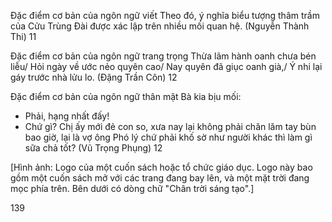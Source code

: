 Đặc điểm cơ bản của ngôn ngữ viết
Theo đó, ý nghĩa biểu tượng thâm trầm của Cửu Trùng Đài được xác lập trên nhiều mối quan hệ. (Nguyễn Thành Thi)
11

Đặc điểm cơ bản của ngôn ngữ trang trọng
Thừa lãm hành oanh chưa bén liễu/ Hỏi ngày về ước nẻo quyên cao/ Nay quyên đã giục oanh già,/ Ý nhi lại gáy trước nhà lửu lo. (Đặng Trần Côn)
12

Đặc điểm cơ bản của ngôn ngữ thân mật
Bà kia bịu mối:
- Phải, hạng nhất đấy!
- Chứ gì? Chị ấy mới đẻ con so, xưa nay lại không phải chăn lăm tay bùn bao giờ, lại là vợ ông Phó lý chứ phải khố sờ như người khác thì làm gì sữa chả tốt? (Vũ Trọng Phụng)
12

[Hình ảnh: Logo của một cuốn sách hoặc tổ chức giáo dục. Logo này bao gồm một cuốn sách mở với các trang đang bay lên, và một mặt trời đang mọc phía trên. Bên dưới có dòng chữ "Chân trời sáng tạo".]

139